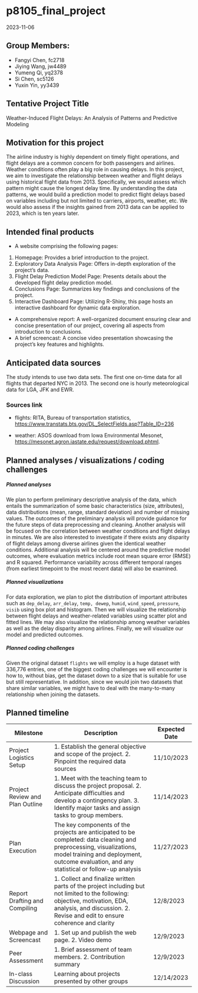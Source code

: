 p8105_final_project
================
2023-11-06

## Group Members:

- Fangyi Chen, fc2718
- Jiying Wang, jw4489
- Yumeng Qi, yq2378
- Si Chen, sc5126
- Yuxin Yin, yy3439

## Tentative Project Title

Weather-Induced Flight Delays: An Analysis of Patterns and Predictive
Modeling

## Motivation for this project

The airline industry is highly dependent on timely flight operations,
and flight delays are a common concern for both passengers and airlines.
Weather conditions often play a big role in causing delays. In this
project, we aim to investigate the relationship between weather and
flight delays using historical flight data from 2013. Specifically, we
would assess which pattern might cause the longest delay time. By
understanding the data patterns, we would build a prediction model to
predict flight delays based on variables including but not limited to
carriers, airports, weather, etc. We would also assess if the insights
gained from 2013 data can be applied to 2023, which is ten years later.

## Intended final products

- A website comprising the following pages:

1)  Homepage: Provides a brief introduction to the project.
2)  Exploratory Data Analysis Page: Offers in-depth exploration of the
    project’s data.
3)  Flight Delay Prediction Model Page: Presents details about the
    developed flight delay prediction model.
4)  Conclusions Page: Summarizes key findings and conclusions of the
    project.
5)  Interactive Dashboard Page: Utilizing R-Shiny, this page hosts an
    interactive dashboard for dynamic data exploration.

- A comprehensive report: A well-organized document ensuring clear and
  concise presentation of our project, covering all aspects from
  introduction to conclusions.
- A brief screencast: A concise video presentation showcasing the
  project’s key features and highlights.

## Anticipated data sources

The study intends to use two data sets. The first one on-time data for
all flights that departed NYC in 2013. The second one is hourly
meteorological data for LGA, JFK and EWR.

### Sources link

- flights: RITA, Bureau of transportation statistics,
  <https://www.transtats.bts.gov/DL_SelectFields.asp?Table_ID=236>

- weather: ASOS download from Iowa Environmental Mesonet,
  <https://mesonet.agron.iastate.edu/request/download.phtml>.

## Planned analyses / visualizations / coding challenges

##### Planned analyses

We plan to perform preliminary descriptive analysis of the data, which
entails the summarization of some basic characteristics (size,
attributes), data distributions (mean, range, standard deviation) and
number of missing values. The outcomes of the preliminary analysis will
provide guidance for the future steps of data preprocessing and
cleaning. Another analysis will be focused on the correlation between
weather conditions and flight delays in minutes. We are also interested
to investigate if there exists any disparity of flight delays among
diverse airlines given the identical weather conditions. Additional
analysis will be centered around the predictive model outcomes, where
evaluation metrics include root mean square error (RMSE) and R squared.
Performance variability across different temporal ranges (from earliest
timepoint to the most recent data) will also be examined.

##### Planned visualizations

For data exploration, we plan to plot the distribution of important
attributes such as `dep_delay`, `arr_delay`, `temp, dewep`, `humid`,
`wind_speed`, `pressure`, `visib` using box plot and histogram. Then we
will visualize the relationship between flight delays and
weather-related variables using scatter plot and fitted lines. We may
also visualize the relationship among weather variables as well as the
delay disparity among airlines. Finally, we will visualize our model and
predicted outcomes.

##### Planned coding challenges

Given the original dataset `flights` we will employ is a huge dataset
with 336,776 entries, one of the biggest coding challenges we will
encounter is how to, without bias, get the dataset down to a size that
is suitable for use but still representative. In addition, since we
would join two datasets that share similar variables, we might have to
deal with the many-to-many relationship when joining the datasets.

## Planned timeline

| Milestone                       | Description                                                                                                                                                                                                       | Expected Date |
|---------------------------------|-------------------------------------------------------------------------------------------------------------------------------------------------------------------------------------------------------------------|---------------|
| Project Logistics Setup         | 1\. Establish the general objective and scope of the project. 2. Pinpoint the required data sources                                                                                                               | 11/10/2023    |
| Project Review and Plan Outline | 1\. Meet with the teaching team to discuss the project proposal. 2. Anticipate difficulties and develop a contingency plan. 3. Identify major tasks and assign tasks to group members.                            | 11/14/2023    |
| Plan Execution                  | The key components of the projects are anticipated to be completed: data cleaning and preprocessing, visualizations, model training and deployment, outcome evaluation, and any statistical or follow-up analysis | 11/27/2023    |
| Report Drafting and Compiling   | 1\. Collect and finalize written parts of the project including but not limited to the following: objective, motivation, EDA, analysis, and discussion. 2. Revise and edit to ensure coherence and clarity        | 12/8/2023     |
| Webpage and Screencast          | 1\. Set up and publish the web page. 2. Video demo                                                                                                                                                                | 12/9/2023     |
| Peer Assessment                 | 1\. Brief assessment of team members. 2. Contribution summary                                                                                                                                                     | 12/9/2023     |
| In-class Discussion             | Learning about projects presented by other groups                                                                                                                                                                 | 12/14/2023    |

